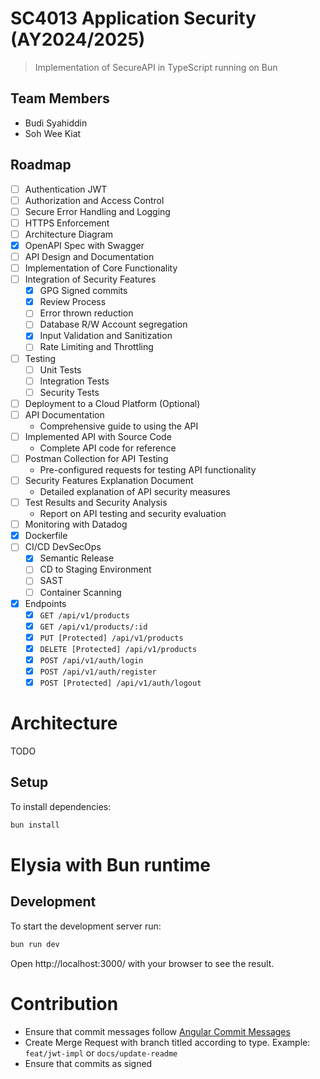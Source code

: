 # SC4013 Application Security (AY2024/2025)
> Implementation of SecureAPI in TypeScript running on Bun

## Team Members
- Budi Syahiddin
- Soh Wee Kiat

## Roadmap
- [ ] Authentication JWT
- [ ] Authorization and Access Control
- [ ] Secure Error Handling and Logging
- [ ] HTTPS Enforcement
- [ ] Architecture Diagram
- [x] OpenAPI Spec with Swagger
- [ ] API Design and Documentation
- [ ] Implementation of Core Functionality
- [ ] Integration of Security Features    
    - [x] GPG Signed commits
    - [x] Review Process
    - [ ] Error thrown reduction
    - [ ] Database R/W Account segregation
    - [x] Input Validation and Sanitization
    - [ ] Rate Limiting and Throttling
- [ ] Testing
  - [ ] Unit Tests
  - [ ] Integration Tests
  - [ ] Security Tests
- [ ] Deployment to a Cloud Platform (Optional)
- [ ] API Documentation
    - Comprehensive guide to using the API
- [ ] Implemented API with Source Code
    - Complete API code for reference
- [ ] Postman Collection for API Testing
    - Pre-configured requests for testing API functionality
- [ ] Security Features Explanation Document
    - Detailed explanation of API security measures
- [ ] Test Results and Security Analysis
    - Report on API testing and security evaluation
- [ ] Monitoring with Datadog
- [x] Dockerfile
- [ ] CI/CD DevSecOps
    - [x] Semantic Release
    - [ ] CD to Staging Environment
    - [ ] SAST
    - [ ] Container Scanning
- [x] Endpoints
    - [x] `GET /api/v1/products`
    - [x] `GET /api/v1/products/:id`
    - [x] `PUT [Protected] /api/v1/products`
    - [x] `DELETE [Protected] /api/v1/products`
    - [x] `POST /api/v1/auth/login`
    - [x] `POST /api/v1/auth/register`
    - [x] `POST [Protected] /api/v1/auth/logout`

# Architecture
TODO

## Setup
To install dependencies:

```bash
bun install
```

# Elysia with Bun runtime

## Development
To start the development server run:
```bash
bun run dev
```

Open http://localhost:3000/ with your browser to see the result.

# Contribution
- Ensure that commit messages follow [Angular Commit Messages](https://gist.github.com/brianclements/841ea7bffdb01346392c)
- Create Merge Request with branch titled according to type. Example: `feat/jwt-impl` or `docs/update-readme`
- Ensure that commits as signed
